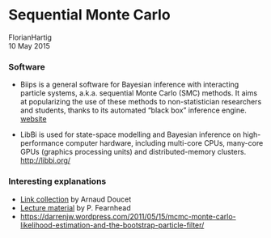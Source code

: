 # Sequential Monte Carlo
FlorianHartig  
10 May 2015  



### Software

* Biips is a general software for Bayesian inference with interacting particle systems, a.k.a. sequential Monte Carlo (SMC) methods. It aims at popularizing the use of these methods to non-statistician researchers and students, thanks to its automated “black box” inference engine. [website](https://alea.bordeaux.inria.fr/biips/doku.php) 

* LibBi is used for state-space modelling and Bayesian inference on high-performance computer hardware, including multi-core CPUs, many-core GPUs (graphics processing units) and distributed-memory clusters. http://libbi.org/

### Interesting explanations

* [Link collection](http://www.stats.ox.ac.uk/~doucet/smc_resources.html) by Arnaud Doucet
* [Lecture material](http://www.maths.lancs.ac.uk/~fearnhea/GTP/) by P. Fearnhead
* https://darrenjw.wordpress.com/2011/05/15/mcmc-monte-carlo-likelihood-estimation-and-the-bootstrap-particle-filter/

